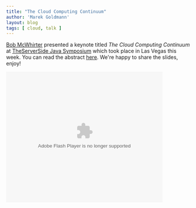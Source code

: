 ```yaml
---
title: "The Cloud Computing Continuum"
author: 'Marek Goldmann'
layout: blog
tags: [ cloud, talk ]
---
```


[Bob McWhirter](http://javasymposium.techtarget.com/html/speakers.html#BMcWhirter)
presented a keynote titled *The Cloud Computing Continuum* at
[TheServerSide Java Symposium](http://javasymposium.techtarget.com)
which took place in Las Vegas this week. You can read the abstract
[here](http://javasymposium.techtarget.com/html/sessions.html#BMcWhirterKeynote).
We're happy to share the slides, enjoy!

<div style="width:425px" id="__ss_3462477"><object id="__sse3462477" width="425" height="355"><param name="movie" value="http://static.slidesharecdn.com/swf/ssplayer2.swf?doc=pm220bmcwhirterthecloudcomputingcontinuumfinal-100317210526-phpapp02&rel=0&stripped_title=the-cloud-computing-continuum-final&userName=javasymposium" /><param name="allowFullScreen" value="true"/><param name="allowScriptAccess" value="always"/><embed name="__sse3462477" src="http://static.slidesharecdn.com/swf/ssplayer2.swf?doc=pm220bmcwhirterthecloudcomputingcontinuumfinal-100317210526-phpapp02&rel=0&stripped_title=the-cloud-computing-continuum-final&userName=javasymposium" type="application/x-shockwave-flash" allowscriptaccess="always" allowfullscreen="true" width="425" height="355"></embed></object></div>